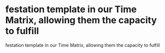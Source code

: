 # festation template in our Time Matrix, allowing them the capacity to fulfill

festation template in our Time Matrix, allowing them the capacity to fulfill